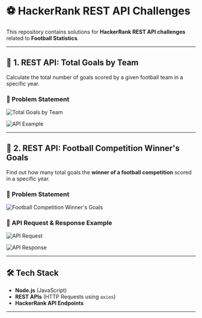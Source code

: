 # ⚽ HackerRank REST API Challenges
This repository contains solutions for **HackerRank REST API challenges** related to **Football Statistics**.

---

## 📌 1. REST API: Total Goals by Team
Calculate the total number of goals scored by a given football team in a specific year.

### 🔹 Problem Statement
![Total Goals by Team](https://github.com/user-attachments/assets/f824b48a-b34a-48b9-9205-d4d6fe782771)

![API Example](https://github.com/user-attachments/assets/6659087d-fdc4-4f0c-9497-09bec8bbcbc7)

---

## 📌 2. REST API: Football Competition Winner's Goals
Find out how many total goals the **winner of a football competition** scored in a specific year.

### 🔹 Problem Statement
![Football Competition Winner's Goals](https://github.com/user-attachments/assets/1e61d760-4cad-450e-8725-9b1cfe798321)

### 🔹 API Request & Response Example
![API Request](https://github.com/user-attachments/assets/76f619f1-ff06-4dd6-8e16-f937321b8028)

![API Response](https://github.com/user-attachments/assets/bdc43a92-a8c1-40a3-9d62-e24d87bdddc5)

---

## 🛠️ Tech Stack
- **Node.js** (JavaScript)
- **REST APIs** (HTTP Requests using `axios`)
- **HackerRank API Endpoints**

---


